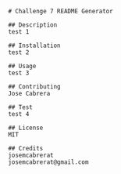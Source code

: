 
        # Challenge 7 README Generator

        ## Description
        test 1

        ## Installation
        test 2

        ## Usage
        test 3

        ## Contributing
        Jose Cabrera

        ## Test
        test 4

        ## License
        MIT

        ## Credits
        josemcabrerat
        josemcabrerat@gmail.com
        
